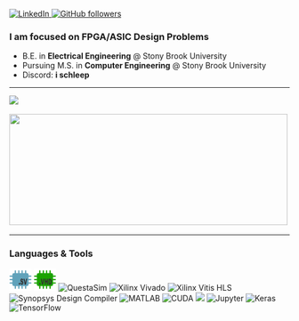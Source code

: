 <p>
  <a href="https://www.linkedin.com/in/arisark/">
    <img alt="LinkedIn" src="https://img.shields.io/badge/LinkedIn-Connect-blue?style=for-the-badge&logo=linkedin">
  </a>
  <a href="https://github.com/asarkar8400?tab=followers">
    <img alt="GitHub followers" src="https://img.shields.io/github/followers/asarkar8400?label=Followers&style=for-the-badge">
  </a>
</p>

### I am focused on FPGA/ASIC Design Problems

- B.E. in **Electrical Engineering** @ Stony Brook University
- Pursuing M.S. in **Computer Engineering** @ Stony Brook University
- Discord: **i schleep**

---

<!-- GitHub Readme Stats -->
<p>
  <img height="170" src="https://github-readme-stats.vercel.app/api/top-langs/?username=asarkar8400&layout=compact&theme=dark&hide=Jupyter%20Notebook&langs_count=8" />
</p>

<!-- Profile Summary Cards -->
<p>
  <img src="https://github-profile-summary-cards.vercel.app/api/cards/profile-details?username=asarkar8400&theme=github_dark" width="500" height="200" />
</p>

---

### Languages & Tools
<p>
  <!-- HDL logos -->
  <img src="https://raw.githubusercontent.com/marianoolmos/hdl_logos/refs/heads/main/systemverilog_logo_color.png" height="40" alt="SystemVerilog"/>
  <img src="https://raw.githubusercontent.com/marianoolmos/hdl_logos/refs/heads/main/vhdl_logo_color.png" height="40" alt="VHDL"/>
  <img src="https://gitlab.com/uploads/-/system/project/avatar/52703280/QuestaSim.png" height="40" alt="QuestaSim"/>
  <img src="https://dl.flathub.org/media/com/github/corna.Vivado/07ad2cd5a0a53383dce2081f799f9726/icons/128x128@2/com.github.corna.Vivado.png" height="40" alt="Xilinx Vivado"/>
  <img src="https://user-images.githubusercontent.com/48672827/57464068-a2a35580-72ae-11e9-9d52-7cadbf0cb940.png" height="40" alt="Xilinx Vitis HLS"/>
  <img src="https://companieslogo.com/img/orig/SNPS-d0ea4223.png?t=1720244494" height="40" alt="Synopsys Design Compiler"/>

  <!-- General programming -->
  <img src="https://upload.wikimedia.org/wikipedia/commons/2/21/Matlab_Logo.png" height="40" alt="MATLAB"/>
  <img src="https://www.svgrepo.com/show/373541/cuda.svg" height="40" alt="CUDA"/>
  <img src="https://skillicons.dev/icons?i=python,cpp,linux" height="40"/>

  <!-- ML frameworks -->
  <img src="https://cdn.jsdelivr.net/gh/devicons/devicon@latest/icons/jupyter/jupyter-original.svg" height="40" alt="Jupyter"/>
  <img src="https://raw.githubusercontent.com/valohai/ml-logos/master/keras.svg" height="40" alt="Keras"/>
  <img src="https://cdn.jsdelivr.net/gh/devicons/devicon@latest/icons/tensorflow/tensorflow-original.svg" height="40" alt="TensorFlow"/>
</p>
